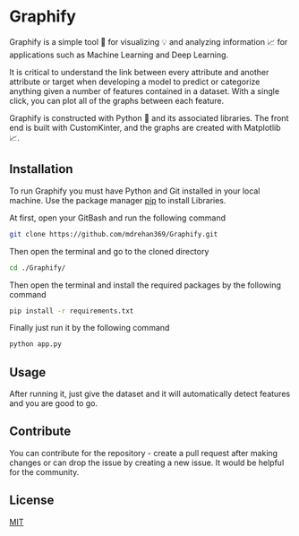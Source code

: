# Graphify

Graphify is a simple tool :hammer: for visualizing :bulb: and analyzing information :chart_with_upwards_trend: for applications such as Machine Learning and Deep Learning.

It is critical to understand the link between every attribute and another attribute or target when developing a model to predict or categorize anything given a number of features contained in a dataset. With a single click, you can plot all of the graphs between each feature.

Graphify is constructed with Python :snake: and its associated libraries. The front end is built with CustomKinter, and the graphs are created with Matplotlib :chart_with_upwards_trend:.

## Installation

To run Graphify you must have Python and Git installed in your local machine.
Use the package manager [pip](https://pip.pypa.io/en/stable/) to install Libraries.

At first, open your GitBash and run the following command

```bash
git clone https://github.com/mdrehan369/Graphify.git
```
Then open the terminal and go to the cloned directory
```bash
cd ./Graphify/
```

Then open the terminal and install the required packages by the following command
```bash
pip install -r requirements.txt
```
Finally just run it by the following command
```bash
python app.py
```
## Usage
After running it, just give the dataset and it will automatically detect features and you are good to go.

## Contribute
You can contribute for the repository - create a pull request after making changes or can drop the issue by creating a new issue. It would be helpful for the community.

## License

[MIT](https://choosealicense.com/licenses/mit/)
